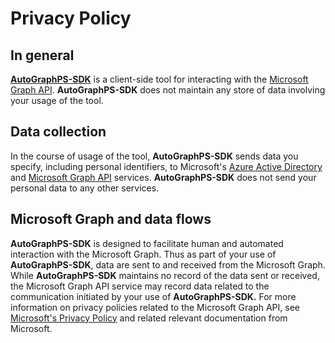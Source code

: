# Privacy Policy

## In general

**[AutoGraphPS-SDK](https://github.com/adamedx/autographps-sdk)** is a client-side tool for interacting with the [Microsoft Graph API](https://graph.microsoft.io). **AutoGraphPS-SDK** does not maintain any store of data involving your usage of the tool.

## Data collection

In the course of usage of the tool, **AutoGraphPS-SDK** sends data you specify, including personal identifiers, to Microsoft's [Azure Active Directory](https://azure.microsoft.com/en-us/services/active-directory/) and [Microsoft Graph API](https://graph.microsoft.io) services. **AutoGraphPS-SDK** does not send your personal data to any other services.

## Microsoft Graph and data flows

**AutoGraphPS-SDK** is designed to facilitate human and automated interaction with the Microsoft Graph. Thus as part of your use of **AutoGraphPS-SDK**, data are sent to and received from the Microsoft Graph. While **AutoGraphPS-SDK** maintains no record of the data sent or received, the Microsoft Graph API service may record data related to the communication initiated by your use of **AutoGraphPS-SDK.** For more information on privacy policies related to the Microsoft Graph API, see [Microsoft's Privacy Policy](https://privacy.microsoft.com/en-us/privacystatement) and related relevant documentation from Microsoft.

